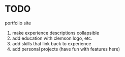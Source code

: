 # TODO

portfolio site
1. make experience descriptions collapsible
2. add education with clemson logo, etc.
3. add skills that link back to experience
4. add personal projects (have fun with features here)